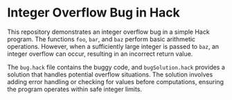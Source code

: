 # Integer Overflow Bug in Hack

This repository demonstrates an integer overflow bug in a simple Hack program. The functions `foo`, `bar`, and `baz` perform basic arithmetic operations. However, when a sufficiently large integer is passed to `baz`, an integer overflow can occur, resulting in an incorrect return value.

The `bug.hack` file contains the buggy code, and `bugSolution.hack` provides a solution that handles potential overflow situations.  The solution involves adding error handling or checking for values before computations, ensuring the program operates within safe integer limits.